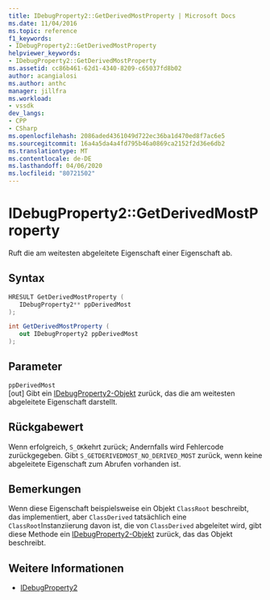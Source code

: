 ```yaml
---
title: IDebugProperty2::GetDerivedMostProperty | Microsoft Docs
ms.date: 11/04/2016
ms.topic: reference
f1_keywords:
- IDebugProperty2::GetDerivedMostProperty
helpviewer_keywords:
- IDebugProperty2::GetDerivedMostProperty
ms.assetid: cc86b461-62d1-4340-8209-c65037fd8b02
author: acangialosi
ms.author: anthc
manager: jillfra
ms.workload:
- vssdk
dev_langs:
- CPP
- CSharp
ms.openlocfilehash: 2086aded4361049d722ec36ba1d470ed8f7ac6e5
ms.sourcegitcommit: 16a4a5da4a4fd795b46a0869ca2152f2d36e6db2
ms.translationtype: MT
ms.contentlocale: de-DE
ms.lasthandoff: 04/06/2020
ms.locfileid: "80721502"
---
```

# <a name="idebugproperty2getderivedmostproperty"></a>IDebugProperty2::GetDerivedMostProperty
Ruft die am weitesten abgeleitete Eigenschaft einer Eigenschaft ab.

## <a name="syntax"></a>Syntax

```cpp
HRESULT GetDerivedMostProperty ( 
   IDebugProperty2** ppDerivedMost
);
```

```csharp
int GetDerivedMostProperty ( 
   out IDebugProperty2 ppDerivedMost
);
```

## <a name="parameters"></a>Parameter
`ppDerivedMost`\
[out] Gibt ein [IDebugProperty2-Objekt](../../../extensibility/debugger/reference/idebugproperty2.md) zurück, das die am weitesten abgeleitete Eigenschaft darstellt.

## <a name="return-value"></a>Rückgabewert
 Wenn erfolgreich, `S_OK`kehrt zurück; Andernfalls wird Fehlercode zurückgegeben. Gibt `S_GETDERIVEDMOST_NO_DERIVED_MOST` zurück, wenn keine abgeleitete Eigenschaft zum Abrufen vorhanden ist.

## <a name="remarks"></a>Bemerkungen
 Wenn diese Eigenschaft beispielsweise ein Objekt `ClassRoot` beschreibt, das implementiert, aber `ClassDerived` tatsächlich eine `ClassRoot`Instanziierung davon ist, die von `ClassDerived` abgeleitet wird, gibt diese Methode ein [IDebugProperty2-Objekt](../../../extensibility/debugger/reference/idebugproperty2.md) zurück, das das Objekt beschreibt.

## <a name="see-also"></a>Weitere Informationen
- [IDebugProperty2](../../../extensibility/debugger/reference/idebugproperty2.md)
